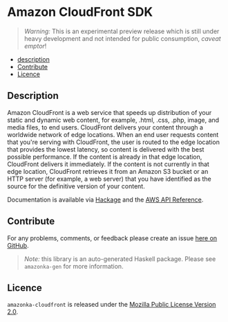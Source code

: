 # Amazon CloudFront SDK

> _Warning:_ This is an experimental preview release which is still under heavy development and not intended for public consumption, _caveat emptor_!

* [description](#description)
* [Contribute](#contribute)
* [Licence](#licence)

## Description

Amazon CloudFront is a web service that speeds up distribution of your static
and dynamic web content, for example, .html, .css, .php, image, and media
files, to end users. CloudFront delivers your content through a worldwide
network of edge locations. When an end user requests content that you're
serving with CloudFront, the user is routed to the edge location that
provides the lowest latency, so content is delivered with the best possible
performance. If the content is already in that edge location, CloudFront
delivers it immediately. If the content is not currently in that edge
location, CloudFront retrieves it from an Amazon S3 bucket or an HTTP server
(for example, a web server) that you have identified as the source for the
definitive version of your content.

Documentation is available via [Hackage](http://hackage.haskell.org/package/amazonka-cloudfront)
and the [AWS API Reference](http://docs.aws.amazon.com/AmazonCloudFront/latest/APIReference/Welcome.html).


## Contribute

For any problems, comments, or feedback please create an issue [here on GitHub](https://github.com/brendanhay/amazonka/issues).

> _Note:_ this library is an auto-generated Haskell package. Please see `amazonka-gen` for more information.


## Licence

`amazonka-cloudfront` is released under the [Mozilla Public License Version 2.0](http://www.mozilla.org/MPL/).

